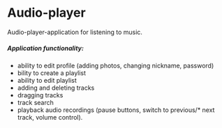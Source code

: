 # Audio-player
Audio-player-application for listening to music.
##### Application functionality:

* ability to edit profile (adding photos, changing nickname, password)
* bility to create a playlist
* ability to edit playlist
* adding and deleting tracks
* dragging tracks
* track search
* playback audio recordings (pause buttons, switch to previous/* next track, volume control).

